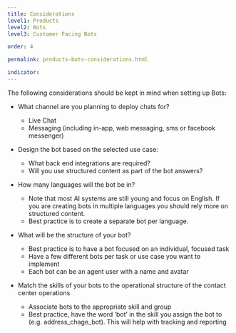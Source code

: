 ```yaml
---
title: Considerations
level1: Products
level2: Bots
level3: Customer Facing Bots

order: 4

permalink: products-bots-considerations.html

indicator:
---
```


The following considerations should be kept in mind when setting up Bots:

* What channel are you planning to deploy chats for?

	* Live Chat 
	* Messaging (including in-app, web messaging, sms or facebook messenger)
* Design the bot based on the selected use case:

	* What back end integrations are required?
	* Will you use structured content as part of the bot answers?
* How many languages will the bot be in?

	* Note that most AI systems are still young and focus on English.  If you are creating bots in multiple languages you should rely more on structured content.
	* Best practice is to create a separate bot per language.
* What will be the structure of your bot? 

	* Best practice is to have a bot focused on an individual, focused task
	* Have a few different bots per task or use case you want to implement
	* Each bot can be an agent user with a name and avatar
* Match the skills of your bots to the operational structure of the contact center operations

	* Associate bots to the appropriate skill and group
	* Best practice, have the word ‘bot’ in the skill you assign the bot to (e.g. address_chage_bot).  This will help with tracking and reporting


